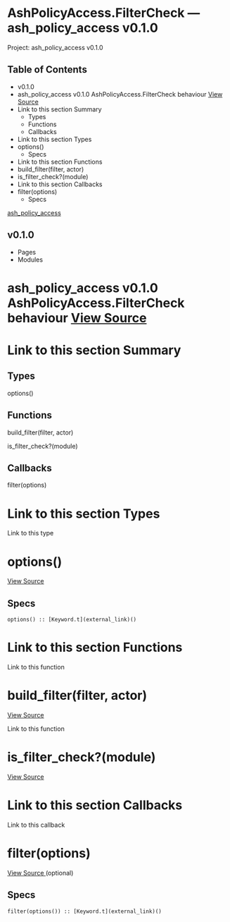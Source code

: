 # AshPolicyAccess.FilterCheck — ash_policy_access v0.1.0

Project: ash_policy_access v0.1.0

## Table of Contents

  - v0.1.0
- ash_policy_access v0.1.0 AshPolicyAccess.FilterCheck behaviour [ View Source ](external_link)
- Link to this section Summary
  - Types
  - Functions
  - Callbacks
- Link to this section Types
- options()
  - Specs
- Link to this section Functions
- build_filter(filter, actor)
- is_filter_check?(module)
- Link to this section Callbacks
- filter(options)
  - Specs

[ ash_policy_access ](external_link)

##  v0.1.0 

  * Pages
  * Modules






#  ash_policy_access v0.1.0 AshPolicyAccess.FilterCheck behaviour [ View Source ](external_link)

#  Link to this section Summary 

##  Types

options()

##  Functions

build_filter(filter, actor)

is_filter_check?(module)

##  Callbacks

filter(options)

#  Link to this section Types 

Link to this type

# options()

[ View Source ](external_link)

## Specs
    
    
    options() :: [Keyword.t](external_link)()

#  Link to this section Functions 

Link to this function

# build_filter(filter, actor)

[ View Source ](external_link)

Link to this function

# is_filter_check?(module)

[ View Source ](external_link)

#  Link to this section Callbacks 

Link to this callback

# filter(options)

[ View Source ](external_link) (optional)

## Specs
    
    
    filter(options()) :: [Keyword.t](external_link)()
